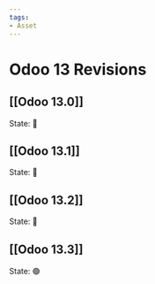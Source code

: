 ```yaml
---
tags:
- Asset
---
```

# Odoo 13 Revisions

## [[Odoo 13.0]]

State: 🔴

## [[Odoo 13.1]]

State: 🔴

## [[Odoo 13.2]]

State: 🔴

## [[Odoo 13.3]]

State: 🟢
